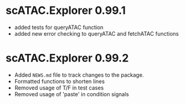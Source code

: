 # scATAC.Explorer 0.99.1

* added tests for queryATAC function
* added new error checking to queryATAC and fetchATAC functions

# scATAC.Explorer 0.99.2

* Added `NEWS.md` file to track changes to the package.
* Formatted functions to shorten lines
* Removed usage of T/F in test cases
* Removed usage of 'paste' in condition signals
